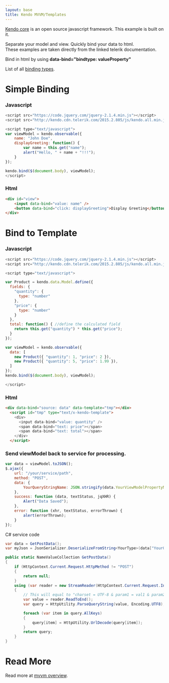 ```yaml
---
layout: base
title: Kendo MVVM/Templates
---
```


[Kendo core](https://github.com/telerik/kendo-ui-core) is an open source javascript framework.   This example is built on it.

Separate your model and view.  Quickly bind your data to html.  
These examples are taken directly from the linked telerik documentation.

Bind in html by using __data-bind="bindtype: valueProperty"__

List of all [binding types](http://docs.telerik.com/KENDO-UI/framework/mvvm/bindings/attr).

# Simple Binding

### Javascript
```javascript
<script src="https://code.jquery.com/jquery-2.1.4.min.js"></script>
<script src="http://kendo.cdn.telerik.com/2015.2.805/js/kendo.all.min.js"></script>

<script type="text/javascript">
var viewModel = kendo.observable({
    name: "John Doe",
    displayGreeting: function() {
        var name = this.get("name");
        alert("Hello, " + name + "!!!");
    }
});

kendo.bind($(document.body), viewModel);
</script>
```

### Html
```html
<div id="view">
    <input data-bind="value: name" />
    <button data-bind="click: displayGreeting">Display Greeting</button>
</div>
```

# Bind to Template

### Javascript
```javascript
<script src="https://code.jquery.com/jquery-2.1.4.min.js"></script>
<script src="http://kendo.cdn.telerik.com/2015.2.805/js/kendo.all.min.js"></script>

<script type="text/javascript">

var Product = kendo.data.Model.define({
  fields: {
    "quantity": {
      type: "number"
    },
    "price": {
      type: "number"
    }
  },
  total: function() { //define the calculated field
    return this.get("quantity") * this.get("price");
  }
});

var viewModel = kendo.observable({
  data: [
    new Product({ "quantity": 1, "price": 2 }),
    new Product({ "quantity": 5, "price": 1.99 }),
  ]
});
kendo.bind($(document.body), viewModel);

</script>
```

### Html
```html
<div data-bind="source: data" data-template="tmp"></div>
  <script id="tmp" type="text/x-kendo-template">
    <div>
      <input data-bind="value: quantity" />
      <span data-bind="text: price"></span>
      <span data-bind="text: total"></span>
    </div>
  </script>
```

### Send viewModel back to service for processing.

```javascript
var data = viewModel.toJSON();
$.ajax({
    url: "/your/service/path",
    method: "POST",
    data: {
        YourQueryStringName: JSON.stringify(data.YourViewModelPropertyName)
    },
    success: function (data, textStatus, jqXHR) {
        Alert("Data Saved");
    },
    error: function (xhr, textStatus, errorThrown) {
        alert(errorThrown);
    }
});
```

C# service code

```c#
var data = GetPostData();
var myJson = JsonSerializer.DeserializeFromString<YourType>(data["YourQueryStringName"]);

public static NameValueCollection GetPostData()
{
    if (HttpContext.Current.Request.HttpMethod != "POST")
    {
        return null;
    }
    using (var reader = new StreamReader(HttpContext.Current.Request.InputStream))
    {
        // This will equal to "charset = UTF-8 & param1 = val1 & param2 = val2 & param3 = val3 & param4 = val4"
        var value = reader.ReadToEnd();
        var query = HttpUtility.ParseQueryString(value, Encoding.UTF8);

        foreach (var item in query.AllKeys)
        {
            query[item] = HttpUtility.UrlDecode(query[item]);
        }
        return query;
    }
}
```


# Read More

Read more at [mvvm overview](http://docs.telerik.com/kendo-ui/framework/mvvm/overview).
